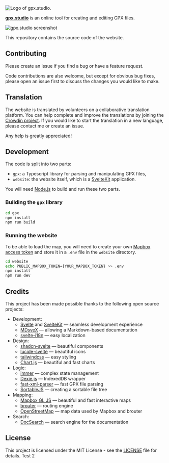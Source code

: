 <picture>
  <source media="(prefers-color-scheme: dark)" srcset="website/static/logo-dark.svg">
  <img alt="Logo of gpx.studio." src="website/static/logo.svg">
</picture>

[**gpx.studio**](https://gpx.studio) is an online tool for creating and editing GPX files.

![gpx.studio screenshot](website/src/lib/assets/img/docs/getting-started/interface.png)

This repository contains the source code of the website.

## Contributing

Please create an issue if you find a bug or have a feature request.

Code contributions are also welcome, but except for obvious bug fixes, please open an issue first to discuss the changes you would like to make.

## Translation

The website is translated by volunteers on a collaborative translation platform.
You can help complete and improve the translations by joining the [Crowdin project](https://crowdin.com/project/gpxstudio).
If you would like to start the translation in a new language, please contact me or create an issue.

Any help is greatly appreciated!

## Development

The code is split into two parts:

-   `gpx`: a Typescript library for parsing and manipulating GPX files,
-   `website`: the website itself, which is a [SvelteKit](https://kit.svelte.dev/) application.

You will need [Node.js](https://nodejs.org/) to build and run these two parts.

### Building the `gpx` library

```bash
cd gpx
npm install
npm run build
```

### Running the website

To be able to load the map, you will need to create your own <a href="https://account.mapbox.com/auth/signup" target="_blank">Mapbox access token</a> and store it in a `.env` file in the `website` directory.

```bash
cd website
echo PUBLIC_MAPBOX_TOKEN={YOUR_MAPBOX_TOKEN} >> .env
npm install
npm run dev
```

## Credits

This project has been made possible thanks to the following open source projects:

-   Development:
    -   [Svelte](https://github.com/sveltejs/svelte) and [SvelteKit](https://github.com/sveltejs/kit) — seamless development experience
    -   [MDsveX](https://github.com/pngwn/MDsveX) — allowing a Markdown-based documentation
    -   [svelte-i18n](https://github.com/kaisermann/svelte-i18n) — easy localization
-   Design:
    -   [shadcn-svelte](https://github.com/huntabyte/shadcn-svelte) — beautiful components
    -   [lucide-svelte](https://github.com/lucide-icons/lucide/tree/main/packages/lucide-svelte) — beautiful icons
    -   [tailwindcss](https://github.com/tailwindlabs/tailwindcss) — easy styling
    -   [Chart.js](https://github.com/chartjs/Chart.js) — beautiful and fast charts
-   Logic:
    -   [immer](https://github.com/immerjs/immer) — complex state management
    -   [Dexie.js](https://github.com/dexie/Dexie.js) — IndexedDB wrapper
    -   [fast-xml-parser](https://github.com/NaturalIntelligence/fast-xml-parser) — fast GPX file parsing
    -   [SortableJS](https://github.com/SortableJS/Sortable) — creating a sortable file tree
-   Mapping:
    -   [Mapbox GL JS](https://github.com/mapbox/mapbox-gl-js) — beautiful and fast interactive maps
    -   [brouter](https://github.com/abrensch/brouter) — routing engine
    -   [OpenStreetMap](https://www.openstreetmap.org) — map data used by Mapbox and brouter
-   Search:
    -   [DocSearch](https://github.com/algolia/docsearch) — search engine for the documentation

## License

This project is licensed under the MIT License - see the [LICENSE](LICENSE) file for details.
Test 2
